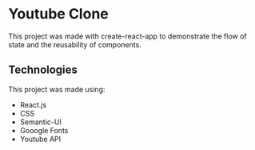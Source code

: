 # Youtube Clone

This project was made with create-react-app to demonstrate the flow of state and the reusability of components.

## Technologies

This project was made using:
- React.js
- CSS
- Semantic-UI
- Gooogle Fonts
- Youtube API



